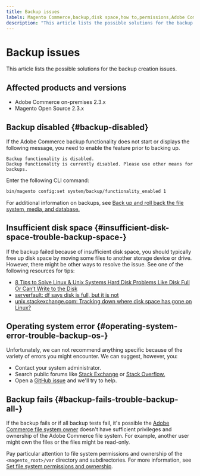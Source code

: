 ```yaml
---
title: Backup issues
labels: Magento Commerce,backup,disk space,how to,permissions,Adobe Commerce,on-premises,2.3.0,2.3.1,2.3.2,2.3.2-p2,2.3.3,2.3.3-p1,2.3.4,2.3.4-p2,2.3.5-p1,2.3.5-p2,2.3.6,2.3.6-p1,2.3.7,2.3.7-p1,2.3.7-p2,Magento Open Source
description: "This article lists the possible solutions for the backup creation issues."
---
```


# Backup issues

This article lists the possible solutions for the backup creation issues.

## Affected products and versions

* Adobe Commerce on-premises 2.3.x
* Magento Open Source 2.3.x

## Backup disabled {#backup-disabled}

If the Adobe Commerce backup functionality does not start or displays the following message, you need to enable the feature prior to backing up.

```terminal
Backup functionality is disabled.
Backup functionality is currently disabled. Please use other means for backups.
```

Enter the following CLI command:

```bash
bin/magento config:set system/backup/functionality_enabled 1
```

For additional information on backups, see [Back up and roll back the file system, media, and database.](https://devdocs.magento.com/guides/v2.3/install-gde/install/cli/install-cli-backup.html)

## Insufficient disk space {#insufficient-disk-space-trouble-backup-space-}

If the backup failed because of insufficient disk space, you should typically free up disk space by moving some files to another storage device or drive. However, there might be other ways to resolve the issue. See one of the following resources for tips:

* [8 Tips to Solve Linux & Unix Systems Hard Disk Problems Like Disk Full Or Can’t Write to the Disk](https://www.cyberciti.biz/datacenter/linux-unix-bsd-osx-cannot-write-to-hard-disk)
* [serverfault: df says disk is full, but it is not](http://serverfault.com/questions/315181/df-says-disk-is-full-but-it-is-not)
* [unix.stackexchange.com: Tracking down where disk space has gone on Linux?](http://unix.stackexchange.com/questions/125429/tracking-down-where-disk-space-has-gone-on-linux)

## Operating system error {#operating-system-error-trouble-backup-os-}

Unfortunately, we can not recommend anything specific because of the variety of errors you might encounter. We can suggest, however, you:

* Contact your system administrator.
* Search public forums like [Stack Exchange](http://unix.stackexchange.com) or [Stack Overflow.](http://stackoverflow.com)
* Open a [GitHub issue](https://github.com/magento/magento2/issues) and we'll try to help.

## Backup fails {#backup-fails-trouble-backup-all-}

If the backup fails or if all backup tests fail, it's possible the [Adobe Commerce file system owner](https://devdocs.magento.com/guides/v2.2/install-gde/prereq/file-sys-perms-over.html) doesn't have sufficient privileges and ownership of the Adobe Commerce file system. For example, another user might own the files or the files might be read-only.

Pay particular attention to file system permissions and ownership of the `<magento_root>/var` directory and subdirectories. For more information, see [Set file system permissions and ownership](https://devdocs.magento.com/guides/v2.3/install-gde/prereq/file-system-perms.html). 

